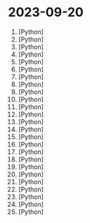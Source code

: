 # 2023-09-20

1. [](https://github.comundefined "🐸💬 - a deep learning toolkit for Text-to-Speech, battle-tested in research and production") [Python]
2. [](https://github.comundefined "An Open-source Framework for Autonomous Language Agents") [Python]
3. [](https://github.comundefined "Code and models for NExT-GPT: Any-to-Any Multimodal Large Language Model") [Python]
4. [](https://github.comundefined "A list of useful payloads and bypass for Web Application Security and Pentest/CTF") [Python]
5. [](https://github.comundefined "A collective list of free APIs") [Python]
6. [](https://github.comundefined "Let us control diffusion models!") [Python]
7. [](https://github.comundefined "[ICCV 2023] ProPainter: Improving Propagation and Transformer for Video Inpainting") [Python]
8. [](https://github.comundefined "The Unified AI Framework") [Python]
9. [](https://github.comundefined "openpilot is an open source driver assistance system. openpilot performs the functions of Automated Lane Centering and Adaptive Cruise Control for 250+ supported car makes and models.") [Python]
10. [](https://github.comundefined "Langchain-Chatchat（原Langchain-ChatGLM）基于 Langchain 与 ChatGLM 等语言模型的本地知识库问答 | Langchain-Chatchat (formerly langchain-ChatGLM), local knowledge based LLM (like ChatGLM) QA app with langchain") [Python]
11. [](https://github.comundefined "Learn how to design large-scale systems. Prep for the system design interview. Includes Anki flashcards.") [Python]
12. [](https://github.comundefined "Official PyTorch implementation of CoDeF: Content Deformation Fields for Temporally Consistent Video Processing") [Python]
13. [](https://github.comundefined "Multilingual Sentence & Image Embeddings with BERT") [Python]
14. [](https://github.comundefined "Stable Diffusion web UI") [Python]
15. [](https://github.comundefined "Specify what you want it to build, the AI asks for clarification, and then builds it.") [Python]
16. [](https://github.comundefined "") [Python]
17. [](https://github.comundefined "A Python package for interactive mapping and geospatial analysis with minimal coding in a Jupyter environment") [Python]
18. [](https://github.comundefined "The C++ Core Guidelines are a set of tried-and-true guidelines, rules, and best practices about coding in C++") [Python]
19. [](https://github.comundefined "⚡️ Android reverse engineering & automation framework | 史上最强安卓抓包/逆向/HOOK & 云手机/远程桌面/自动化辅助框架，你的工作从未如此简单快捷。") [Python]
20. [](https://github.comundefined "Qiskit is an open-source SDK for working with quantum computers at the level of extended quantum circuits, operators, and primitives.") [Python]
21. [](https://github.comundefined "🚂 12306 购票助手，支持集群，多账号，多任务购票以及 Web 页面管理") [Python]
22. [](https://github.comundefined "ChatGPT-based reddit profile analyzer. BYO api key") [Python]
23. [](https://github.comundefined "Run macOS on QEMU/KVM. With OpenCore + Big Sur + Monterey + Ventura support now! Only commercial (paid) support is available now to avoid spammy issues. No Mac system is required.") [Python]
24. [](https://github.comundefined "Python - 100天从新手到大师") [Python]
25. [](https://github.comundefined "Versatile audio super resolution (any -> 48kHz) with AudioSR.") [Python]
